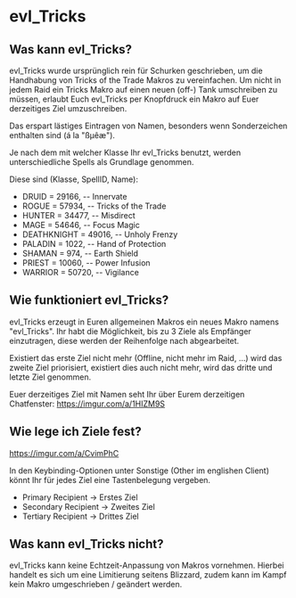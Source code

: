 # evl_Tricks
## Was kann evl_Tricks?

evl_Tricks wurde ursprünglich rein für Schurken geschrieben, um die Handhabung von Tricks of the Trade Makros zu vereinfachen.
Um nicht in jedem Raid ein Tricks Makro auf einen neuen (off-) Tank umschreiben zu müssen, erlaubt Euch evl_Tricks per Knopfdruck ein Makro auf Euer derzeitiges Ziel umzuschreiben.

Das erspart lästiges Eintragen von Namen, besonders wenn Sonderzeichen enthalten sind (á la "ßµêæ").

Je nach dem mit welcher Klasse Ihr evl_Tricks benutzt, werden unterschiedliche Spells als Grundlage genommen.

Diese sind (Klasse, SpellID, Name):

- DRUID       = 29166, -- Innervate 
- ROGUE		    = 57934, -- Tricks of the Trade
- HUNTER 		  = 34477, -- Misdirect
- MAGE 		    = 54646, -- Focus Magic
- DEATHKNIGHT = 49016, -- Unholy Frenzy
- PALADIN		  =  1022, -- Hand of Protection
- SHAMAN		  =   974, -- Earth Shield
- PRIEST		  = 10060, -- Power Infusion
- WARRIOR		  = 50720, -- Vigilance

## Wie funktioniert evl_Tricks?

evl_Tricks erzeugt in Euren allgemeinen Makros ein neues Makro namens "evl_Tricks".
Ihr habt die Möglichkeit, bis zu 3 Ziele als Empfänger einzutragen, diese werden der Reihenfolge nach abgearbeitet.

Existiert das erste Ziel nicht mehr (Offline, nicht mehr im Raid, ...) wird das zweite Ziel priorisiert, existiert dies auch nicht mehr, wird das dritte und letzte Ziel genommen.

Euer derzeitiges Ziel mit Namen seht Ihr über Eurem derzeitigen Chatfenster: https://imgur.com/a/1HIZM9S

## Wie lege ich Ziele fest?
https://imgur.com/a/CvimPhC

In den Keybinding-Optionen unter Sonstige (Other im englishen Client) könnt Ihr für jedes Ziel eine Tastenbelegung vergeben.

- Primary Recipient   -> Erstes Ziel
- Secondary Recipient -> Zweites Ziel
- Tertiary Recipient  -> Drittes Ziel

## Was kann evl_Tricks nicht?
evl_Tricks kann keine Echtzeit-Anpassung von Makros vornehmen.
Hierbei handelt es sich um eine Limitierung seitens Blizzard, zudem kann im Kampf kein Makro umgeschrieben / geändert werden.
